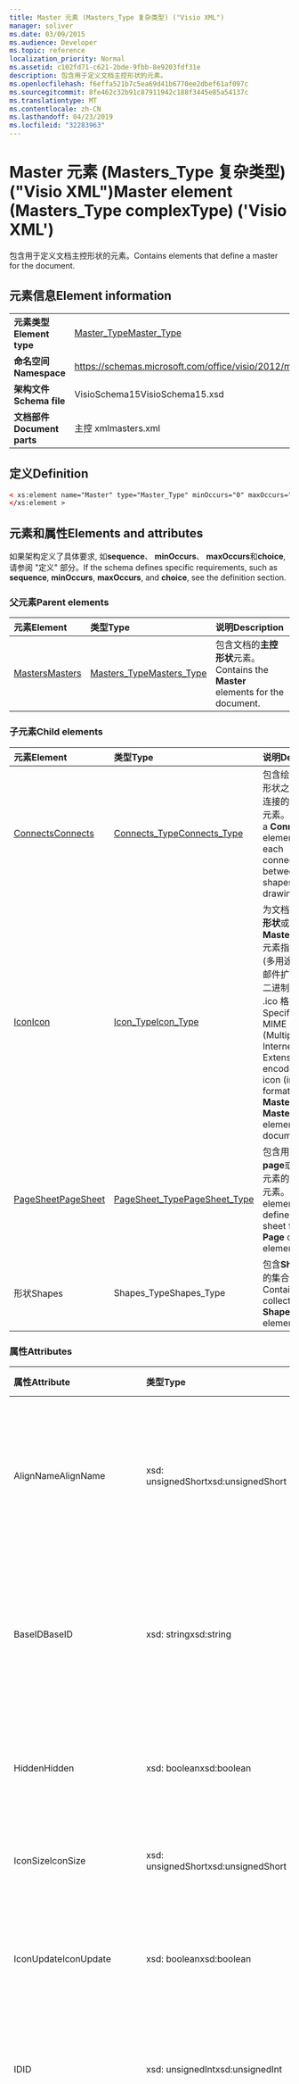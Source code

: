 ```yaml
---
title: Master 元素 (Masters_Type 复杂类型) ("Visio XML")
manager: soliver
ms.date: 03/09/2015
ms.audience: Developer
ms.topic: reference
localization_priority: Normal
ms.assetid: c102fd71-c621-2bde-9fbb-8e9203fdf31e
description: 包含用于定义文档主控形状的元素。
ms.openlocfilehash: f6effa521b7c5ea69d41b6770ee2dbef61af097c
ms.sourcegitcommit: 8fe462c32b91c87911942c188f3445e85a54137c
ms.translationtype: MT
ms.contentlocale: zh-CN
ms.lasthandoff: 04/23/2019
ms.locfileid: "32283963"
---
```

# <a name="master-element-masterstype-complextype-visio-xml"></a><span data-ttu-id="0e75b-103">Master 元素 (Masters_Type 复杂类型) ("Visio XML")</span><span class="sxs-lookup"><span data-stu-id="0e75b-103">Master element (Masters_Type complexType) ('Visio XML')</span></span>

<span data-ttu-id="0e75b-104">包含用于定义文档主控形状的元素。</span><span class="sxs-lookup"><span data-stu-id="0e75b-104">Contains elements that define a master for the document.</span></span>
  
## <a name="element-information"></a><span data-ttu-id="0e75b-105">元素信息</span><span class="sxs-lookup"><span data-stu-id="0e75b-105">Element information</span></span>

|||
|:-----|:-----|
|<span data-ttu-id="0e75b-106">**元素类型**</span><span class="sxs-lookup"><span data-stu-id="0e75b-106">**Element type**</span></span> <br/> |[<span data-ttu-id="0e75b-107">Master_Type</span><span class="sxs-lookup"><span data-stu-id="0e75b-107">Master_Type</span></span>](master_type-complextypevisio-xml.md) <br/> |
|<span data-ttu-id="0e75b-108">**命名空间**</span><span class="sxs-lookup"><span data-stu-id="0e75b-108">**Namespace**</span></span> <br/> |https://schemas.microsoft.com/office/visio/2012/main  <br/> |
|<span data-ttu-id="0e75b-109">**架构文件**</span><span class="sxs-lookup"><span data-stu-id="0e75b-109">**Schema file**</span></span> <br/> |<span data-ttu-id="0e75b-110">VisioSchema15</span><span class="sxs-lookup"><span data-stu-id="0e75b-110">VisioSchema15.xsd</span></span>  <br/> |
|<span data-ttu-id="0e75b-111">**文档部件**</span><span class="sxs-lookup"><span data-stu-id="0e75b-111">**Document parts**</span></span> <br/> |<span data-ttu-id="0e75b-112">主控 xml</span><span class="sxs-lookup"><span data-stu-id="0e75b-112">masters.xml</span></span>  <br/> |
   
## <a name="definition"></a><span data-ttu-id="0e75b-113">定义</span><span class="sxs-lookup"><span data-stu-id="0e75b-113">Definition</span></span>

```XML
< xs:element name="Master" type="Master_Type" minOccurs="0" maxOccurs="unbounded" >
</xs:element >
```

## <a name="elements-and-attributes"></a><span data-ttu-id="0e75b-114">元素和属性</span><span class="sxs-lookup"><span data-stu-id="0e75b-114">Elements and attributes</span></span>

<span data-ttu-id="0e75b-115">如果架构定义了具体要求, 如**sequence**、 **minOccurs**、 **maxOccurs**和**choice**, 请参阅 "定义" 部分。</span><span class="sxs-lookup"><span data-stu-id="0e75b-115">If the schema defines specific requirements, such as **sequence**, **minOccurs**, **maxOccurs**, and **choice**, see the definition section.</span></span> 
  
### <a name="parent-elements"></a><span data-ttu-id="0e75b-116">父元素</span><span class="sxs-lookup"><span data-stu-id="0e75b-116">Parent elements</span></span>

|<span data-ttu-id="0e75b-117">**元素**</span><span class="sxs-lookup"><span data-stu-id="0e75b-117">**Element**</span></span>|<span data-ttu-id="0e75b-118">**类型**</span><span class="sxs-lookup"><span data-stu-id="0e75b-118">**Type**</span></span>|<span data-ttu-id="0e75b-119">**说明**</span><span class="sxs-lookup"><span data-stu-id="0e75b-119">**Description**</span></span>|
|:-----|:-----|:-----|
|[<span data-ttu-id="0e75b-120">Masters</span><span class="sxs-lookup"><span data-stu-id="0e75b-120">Masters</span></span>](masters-elementvisio-xml.md) <br/> |[<span data-ttu-id="0e75b-121">Masters_Type</span><span class="sxs-lookup"><span data-stu-id="0e75b-121">Masters_Type</span></span>](masters_type-complextypevisio-xml.md) <br/> |<span data-ttu-id="0e75b-122">包含文档的**主控形状**元素。</span><span class="sxs-lookup"><span data-stu-id="0e75b-122">Contains the **Master** elements for the document.</span></span>  <br/> |
   
### <a name="child-elements"></a><span data-ttu-id="0e75b-123">子元素</span><span class="sxs-lookup"><span data-stu-id="0e75b-123">Child elements</span></span>

|<span data-ttu-id="0e75b-124">**元素**</span><span class="sxs-lookup"><span data-stu-id="0e75b-124">**Element**</span></span>|<span data-ttu-id="0e75b-125">**类型**</span><span class="sxs-lookup"><span data-stu-id="0e75b-125">**Type**</span></span>|<span data-ttu-id="0e75b-126">**说明**</span><span class="sxs-lookup"><span data-stu-id="0e75b-126">**Description**</span></span>|
|:-----|:-----|:-----|
|[<span data-ttu-id="0e75b-127">Connects</span><span class="sxs-lookup"><span data-stu-id="0e75b-127">Connects</span></span>](connects-element-pagecontents_type-complextypevisio-xml.md) <br/> |[<span data-ttu-id="0e75b-128">Connects_Type</span><span class="sxs-lookup"><span data-stu-id="0e75b-128">Connects_Type</span></span>](connects_type-complextypevisio-xml.md) <br/> |<span data-ttu-id="0e75b-129">包含绘图中两个形状之间的每个连接的**Connect**元素。</span><span class="sxs-lookup"><span data-stu-id="0e75b-129">Contains a **Connect** element for each connection between two shapes in a drawing.</span></span>  <br/> |
|[<span data-ttu-id="0e75b-130">Icon</span><span class="sxs-lookup"><span data-stu-id="0e75b-130">Icon</span></span>](icon-element-master_type-complextypevisio-xml.md) <br/> |[<span data-ttu-id="0e75b-131">Icon_Type</span><span class="sxs-lookup"><span data-stu-id="0e75b-131">Icon_Type</span></span>](icon_type-complextypevisio-xml.md) <br/> |<span data-ttu-id="0e75b-132">为文档中的**主控形状**或**MasterShortcut**元素指定 MIME (多用途 Internet 邮件扩展) 编码的二进制图标 (在 .ico 格式中)。</span><span class="sxs-lookup"><span data-stu-id="0e75b-132">Specifies a MIME (Multipurpose Internet Mail Extensions) encoded binary icon (in .ico format) for a **Master** or **MasterShortcut** element in a document.</span></span>  <br/> |
|[<span data-ttu-id="0e75b-133">PageSheet</span><span class="sxs-lookup"><span data-stu-id="0e75b-133">PageSheet</span></span>](pagesheet-element-master_type-complextypevisio-xml.md) <br/> |[<span data-ttu-id="0e75b-134">PageSheet_Type</span><span class="sxs-lookup"><span data-stu-id="0e75b-134">PageSheet_Type</span></span>](pagesheet_type-complextypevisio-xml.md) <br/> |<span data-ttu-id="0e75b-135">包含用于定义**page**或**Master**元素的页面表的元素。</span><span class="sxs-lookup"><span data-stu-id="0e75b-135">Contains elements that define the page sheet for a **Page** or **Master** element.</span></span>  <br/> |
|<span data-ttu-id="0e75b-136">形状</span><span class="sxs-lookup"><span data-stu-id="0e75b-136">Shapes</span></span>  <br/> |<span data-ttu-id="0e75b-137">Shapes_Type</span><span class="sxs-lookup"><span data-stu-id="0e75b-137">Shapes_Type</span></span>  <br/> |<span data-ttu-id="0e75b-138">包含**Shape**元素的集合。</span><span class="sxs-lookup"><span data-stu-id="0e75b-138">Contains a collection of **Shape** elements.</span></span>  <br/> |
   
### <a name="attributes"></a><span data-ttu-id="0e75b-139">属性</span><span class="sxs-lookup"><span data-stu-id="0e75b-139">Attributes</span></span>

|<span data-ttu-id="0e75b-140">**属性**</span><span class="sxs-lookup"><span data-stu-id="0e75b-140">**Attribute**</span></span>|<span data-ttu-id="0e75b-141">**类型**</span><span class="sxs-lookup"><span data-stu-id="0e75b-141">**Type**</span></span>|<span data-ttu-id="0e75b-142">**必需**</span><span class="sxs-lookup"><span data-stu-id="0e75b-142">**Required**</span></span>|<span data-ttu-id="0e75b-143">**描述**</span><span class="sxs-lookup"><span data-stu-id="0e75b-143">**Description**</span></span>|<span data-ttu-id="0e75b-144">**可能的值**</span><span class="sxs-lookup"><span data-stu-id="0e75b-144">**Possible values**</span></span>|
|:-----|:-----|:-----|:-----|:-----|
|<span data-ttu-id="0e75b-145">AlignName</span><span class="sxs-lookup"><span data-stu-id="0e75b-145">AlignName</span></span>  <br/> |<span data-ttu-id="0e75b-146">xsd: unsignedShort</span><span class="sxs-lookup"><span data-stu-id="0e75b-146">xsd:unsignedShort</span></span>  <br/> |<span data-ttu-id="0e75b-147">可选</span><span class="sxs-lookup"><span data-stu-id="0e75b-147">optional</span></span>  <br/> |<span data-ttu-id="0e75b-148">指定是否在模具窗口中左对齐、右对齐或居中对齐主控形状的文本。</span><span class="sxs-lookup"><span data-stu-id="0e75b-148">Specifies whether the master's text in the stencil window is aligned left, right, or center.</span></span>  <br/> |<span data-ttu-id="0e75b-149">xsd: unsignedShort 类型的值。</span><span class="sxs-lookup"><span data-stu-id="0e75b-149">Values of the xsd:unsignedShort type.</span></span>  <br/> |
|<span data-ttu-id="0e75b-150">BaseID</span><span class="sxs-lookup"><span data-stu-id="0e75b-150">BaseID</span></span>  <br/> |<span data-ttu-id="0e75b-151">xsd: string</span><span class="sxs-lookup"><span data-stu-id="0e75b-151">xsd:string</span></span>  <br/> |<span data-ttu-id="0e75b-152">可选</span><span class="sxs-lookup"><span data-stu-id="0e75b-152">optional</span></span>  <br/> |<span data-ttu-id="0e75b-153">标识文档的主控形状的 GUID (全局唯一标识符)。</span><span class="sxs-lookup"><span data-stu-id="0e75b-153">A GUID (globally unique identifier) that identifies the master across documents.</span></span>  <br/> |<span data-ttu-id="0e75b-154">xsd: string 类型的值。</span><span class="sxs-lookup"><span data-stu-id="0e75b-154">Values of the xsd:string type.</span></span>  <br/> |
|<span data-ttu-id="0e75b-155">Hidden</span><span class="sxs-lookup"><span data-stu-id="0e75b-155">Hidden</span></span>  <br/> |<span data-ttu-id="0e75b-156">xsd: boolean</span><span class="sxs-lookup"><span data-stu-id="0e75b-156">xsd:boolean</span></span>  <br/> |<span data-ttu-id="0e75b-157">可选</span><span class="sxs-lookup"><span data-stu-id="0e75b-157">optional</span></span>  <br/> |<span data-ttu-id="0e75b-158">指定是否在用户界面中隐藏主控形状。</span><span class="sxs-lookup"><span data-stu-id="0e75b-158">Specifies whether the master is hidden in the user interface.</span></span>  <br/> |<span data-ttu-id="0e75b-159">xsd: boolean 类型的值。</span><span class="sxs-lookup"><span data-stu-id="0e75b-159">Values of the xsd:boolean type.</span></span>  <br/> |
|<span data-ttu-id="0e75b-160">IconSize</span><span class="sxs-lookup"><span data-stu-id="0e75b-160">IconSize</span></span>  <br/> |<span data-ttu-id="0e75b-161">xsd: unsignedShort</span><span class="sxs-lookup"><span data-stu-id="0e75b-161">xsd:unsignedShort</span></span>  <br/> |<span data-ttu-id="0e75b-162">可选</span><span class="sxs-lookup"><span data-stu-id="0e75b-162">optional</span></span>  <br/> |<span data-ttu-id="0e75b-163">元素的图标的大小。</span><span class="sxs-lookup"><span data-stu-id="0e75b-163">The size of the element's icon.</span></span>  <br/> |<span data-ttu-id="0e75b-164">xsd: unsignedShort 类型的值。</span><span class="sxs-lookup"><span data-stu-id="0e75b-164">Values of the xsd:unsignedShort type.</span></span>  <br/> |
|<span data-ttu-id="0e75b-165">IconUpdate</span><span class="sxs-lookup"><span data-stu-id="0e75b-165">IconUpdate</span></span>  <br/> |<span data-ttu-id="0e75b-166">xsd: boolean</span><span class="sxs-lookup"><span data-stu-id="0e75b-166">xsd:boolean</span></span>  <br/> |<span data-ttu-id="0e75b-167">可选</span><span class="sxs-lookup"><span data-stu-id="0e75b-167">optional</span></span>  <br/> |<span data-ttu-id="0e75b-168">指定是否自动从母版本身生成图标。</span><span class="sxs-lookup"><span data-stu-id="0e75b-168">Specifies whether the icon is automatically generated from the master itself.</span></span>  <br/> |<span data-ttu-id="0e75b-169">xsd: boolean 类型的值。</span><span class="sxs-lookup"><span data-stu-id="0e75b-169">Values of the xsd:boolean type.</span></span>  <br/> |
|<span data-ttu-id="0e75b-170">ID</span><span class="sxs-lookup"><span data-stu-id="0e75b-170">ID</span></span>  <br/> |<span data-ttu-id="0e75b-171">xsd: unsignedInt</span><span class="sxs-lookup"><span data-stu-id="0e75b-171">xsd:unsignedInt</span></span>  <br/> |<span data-ttu-id="0e75b-172">必需</span><span class="sxs-lookup"><span data-stu-id="0e75b-172">required</span></span>  <br/> |<span data-ttu-id="0e75b-173">元素在其父元素中的唯一 ID。</span><span class="sxs-lookup"><span data-stu-id="0e75b-173">The unique ID of the element within its parent element.</span></span>  <br/> |<span data-ttu-id="0e75b-174">xsd: unsignedInt 类型的值。</span><span class="sxs-lookup"><span data-stu-id="0e75b-174">Values of the xsd:unsignedInt type.</span></span>  <br/> |
|<span data-ttu-id="0e75b-175">MatchByName</span><span class="sxs-lookup"><span data-stu-id="0e75b-175">MatchByName</span></span>  <br/> |<span data-ttu-id="0e75b-176">xsd: boolean</span><span class="sxs-lookup"><span data-stu-id="0e75b-176">xsd:boolean</span></span>  <br/> |<span data-ttu-id="0e75b-177">可选</span><span class="sxs-lookup"><span data-stu-id="0e75b-177">optional</span></span>  <br/> |<span data-ttu-id="0e75b-178">确定在将主控形状的实例放在绘图页上时, Microsoft Visio 如何确定文档主控形状是否已存在。</span><span class="sxs-lookup"><span data-stu-id="0e75b-178">Determines how Microsoft Visio decides if a document master is already present when an instance of a master is dropped on the drawing page.</span></span>  <br/> |<span data-ttu-id="0e75b-179">xsd: boolean 类型的值。</span><span class="sxs-lookup"><span data-stu-id="0e75b-179">Values of the xsd:boolean type.</span></span>  <br/> |
|<span data-ttu-id="0e75b-180">名称</span><span class="sxs-lookup"><span data-stu-id="0e75b-180">Name</span></span>  <br/> |<span data-ttu-id="0e75b-181">xsd: string</span><span class="sxs-lookup"><span data-stu-id="0e75b-181">xsd:string</span></span>  <br/> |<span data-ttu-id="0e75b-182">可选</span><span class="sxs-lookup"><span data-stu-id="0e75b-182">optional</span></span>  <br/> |<span data-ttu-id="0e75b-183">元素的名称。</span><span class="sxs-lookup"><span data-stu-id="0e75b-183">The name of the element.</span></span>  <br/> |<span data-ttu-id="0e75b-184">xsd: string 类型的值。</span><span class="sxs-lookup"><span data-stu-id="0e75b-184">Values of the xsd:string type.</span></span>  <br/> |
|<span data-ttu-id="0e75b-185">NameU</span><span class="sxs-lookup"><span data-stu-id="0e75b-185">NameU</span></span>  <br/> |<span data-ttu-id="0e75b-186">xsd: string</span><span class="sxs-lookup"><span data-stu-id="0e75b-186">xsd:string</span></span>  <br/> |<span data-ttu-id="0e75b-187">可选</span><span class="sxs-lookup"><span data-stu-id="0e75b-187">optional</span></span>  <br/> |<span data-ttu-id="0e75b-188">元素的通用名称。</span><span class="sxs-lookup"><span data-stu-id="0e75b-188">The universal name of the element.</span></span>  <br/> |<span data-ttu-id="0e75b-189">xsd: string 类型的值。</span><span class="sxs-lookup"><span data-stu-id="0e75b-189">Values of the xsd:string type.</span></span>  <br/> |
|<span data-ttu-id="0e75b-190">PatternFlags</span><span class="sxs-lookup"><span data-stu-id="0e75b-190">PatternFlags</span></span>  <br/> |<span data-ttu-id="0e75b-191">xsd: unsignedShort</span><span class="sxs-lookup"><span data-stu-id="0e75b-191">xsd:unsignedShort</span></span>  <br/> |<span data-ttu-id="0e75b-192">可选</span><span class="sxs-lookup"><span data-stu-id="0e75b-192">optional</span></span>  <br/> |<span data-ttu-id="0e75b-193">确定主控形状是否表现为自定义图案。</span><span class="sxs-lookup"><span data-stu-id="0e75b-193">Determines whether a master behaves as a custom pattern.</span></span>  <br/> |<span data-ttu-id="0e75b-194">xsd: unsignedShort 类型的值。</span><span class="sxs-lookup"><span data-stu-id="0e75b-194">Values of the xsd:unsignedShort type.</span></span>  <br/> |
|<span data-ttu-id="0e75b-195">Prompt</span><span class="sxs-lookup"><span data-stu-id="0e75b-195">Prompt</span></span>  <br/> |<span data-ttu-id="0e75b-196">xsd: string</span><span class="sxs-lookup"><span data-stu-id="0e75b-196">xsd:string</span></span>  <br/> |<span data-ttu-id="0e75b-197">可选</span><span class="sxs-lookup"><span data-stu-id="0e75b-197">optional</span></span>  <br/> |<span data-ttu-id="0e75b-198">元素的状态栏和工具提示提示。</span><span class="sxs-lookup"><span data-stu-id="0e75b-198">The status bar and tool tip prompt for the element.</span></span>  <br/> |<span data-ttu-id="0e75b-199">xsd: string 类型的值。</span><span class="sxs-lookup"><span data-stu-id="0e75b-199">Values of the xsd:string type.</span></span>  <br/> |
|<span data-ttu-id="0e75b-200">UniqueID</span><span class="sxs-lookup"><span data-stu-id="0e75b-200">UniqueID</span></span>  <br/> |<span data-ttu-id="0e75b-201">xsd: string</span><span class="sxs-lookup"><span data-stu-id="0e75b-201">xsd:string</span></span>  <br/> |<span data-ttu-id="0e75b-202">可选</span><span class="sxs-lookup"><span data-stu-id="0e75b-202">optional</span></span>  <br/> |<span data-ttu-id="0e75b-203">标识文档中的主控形状的 GUID。</span><span class="sxs-lookup"><span data-stu-id="0e75b-203">A GUID that identifies the master within the document.</span></span>  <br/> |<span data-ttu-id="0e75b-204">xsd: string 类型的值。</span><span class="sxs-lookup"><span data-stu-id="0e75b-204">Values of the xsd:string type.</span></span>  <br/> |
   

